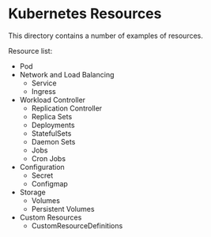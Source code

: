 # Kubernetes Resources
This directory contains a number of examples of resources.

Resource list:
- Pod
- Network and Load Balancing
  - Service
  - Ingress
- Workload Controller
  - Replication Controller
  - Replica Sets
  - Deployments
  - StatefulSets
  - Daemon Sets
  - Jobs
  - Cron Jobs
- Configuration
  - Secret
  - Configmap
- Storage
  - Volumes
  - Persistent Volumes
- Custom Resources
  - CustomResourceDefinitions
